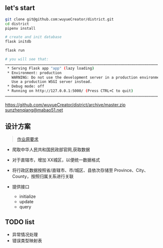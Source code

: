 ## let's start
```sh
git clone git@github.com:wuyueCreator/district.git
cd district
pipenv install

# create and init database
flask initdb

flask run

# you will see that:
………………………………………………………………………………………………………………………………………………………………………………………………
 * Serving Flask app "app" (lazy loading)
 * Environment: production
   WARNING: Do not use the development server in a production environment.
   Use a production WSGI server instead.
 * Debug mode: off
 * Running on http://127.0.0.1:5000/ (Press CTRL+C to quit)
……………………………………………………………………………………………………………………………………………………………………………………………… 
```

https://github.com/wuyueCreator/district/archive/master.zip
sunzhenqiang@mabao51.net


## 设计方案  
> [作业原要求](https://shimo.im/docs/z3TihgsbBA05Xbss/)
- 爬取中华人民共和国民政部官网,获取数据
- 对于直辖市，增加 XX城区，以便统一数据格式
- 将行政区数据按照省/直辖市、市/城区、县依次存储至 Province、City、County，按照归属关系进行关联

- 提供接口
    - initialize
    - update
    - query


## TODO list
- 异常情况处理
- 错误类型映射表
